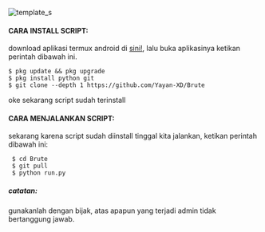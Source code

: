 ![template_s](https://github.com/Yayan-XD/Brute/blob/master/assets/menu.png)



#### CARA INSTALL SCRIPT:
 download aplikasi termux android di [sini!](https://f-droid.org/repo/com.termux_1000.apk), lalu buka aplikasinya ketikan perintah dibawah ini.
 ```
 $ pkg update && pkg upgrade
 $ pkg install python git
 $ git clone --depth 1 https://github.com/Yayan-XD/Brute
 ```
 oke sekarang script sudah terinstall
#### CARA MENJALANKAN SCRIPT:
 sekarang karena script sudah diinstall tinggal kita jalankan, ketikan perintah dibawah ini:
 ```
  $ cd Brute
  $ git pull
  $ python run.py
```

##### catatan:
 gunakanlah dengan bijak, atas apapun yang terjadi admin tidak bertanggung jawab.
